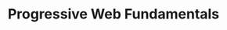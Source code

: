 ---
layout: workshop
title: Progressive Web Fundamentals
permalink: "/workshops/2017-01-20-progressive-web-fundamentals"
category: Front End Development
description: Progressive Web App technologies let you delight your users with the
  best modern browsers have to offer, without sacrificing compatibility for legacy
  environments.
stages:
- title: Server-Side Rendering
  description: We'll examine server-side rendering technology in general, and then
    focus on popular implementations in some important web frameworks.
  duration: 180
  agenda_items: []
- title: Service Workers
  description: Service workers are programmable proxies that remain installed on our
    users' systems, and are powerful allies in the effort to allow instant loading
    of our web apps.
  duration: 240
  agenda_items: []
- title: Durable Data
  description: Localstorage, cookies and IndexedDB all serve to allow us to store
    data that may outlive a user's session within our app. We'll learn about strengths,
    limitations and best practices as they apply to each of these tools
  duration: 120
  agenda_items: []
- title: Beyond the Browser
  description: On mobile devices, there are several ways we can create a native-like
    experience while still building for the web. We'll learn about web app manifests,
    splash screens, bookmarking and more!
  duration: 90
  agenda_items: []
---